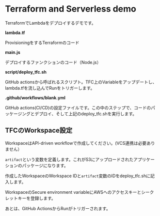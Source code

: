 # Terraform and Serverless demo

TerraformでLambdaをデプロイするデモです。

**lambda.tf**

ProvisioningをするTerraformのコード

**main.js**

デプロイするファンクションのコード（Node.js）

**script/deploy_tfc.sh**

GitHub actionsから呼ばれるスクリプト。TFC上のVariableをアップデートし、lambda.tfを流し込んでRunをトリガーします。

**.github/workflows/blank.yml**

GitHub actions(CI/CD)の設定ファイルです。この中のステップで、コードのパッケージングとデプロイ、そして上記のdeploy_tfc.shを実行します。

## TFCのWorkspace設定

WorkspaceはAPI-driven workflowで作成してください。(VCS連携は必要ありません）

`artifact`という変数を定義します。これがS3にアップロードされたアプリケーションのパッケージになります。

作成したWorkspaceのWorkspace IDと`artifact`変数のIDをdeploy_tfc.shに記入します。

WorkspaceのSecure environment variableにAWSへのアクセスキーとシークレットキーを登録します。

あとは、GitHub ActionsからRunがトリガーされます。

